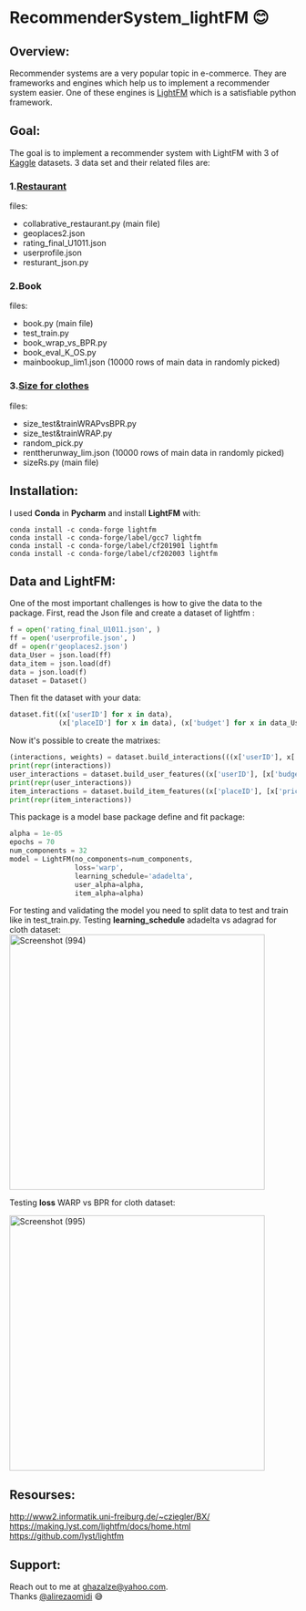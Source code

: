 # RecommenderSystem_lightFM :blush:
## Overview:
Recommender systems are a very popular topic in e-commerce. They are frameworks and engines which help us to implement a recommender system easier. One of these engines is [LightFM](https://making.lyst.com/lightfm/docs/home.html) which is a satisfiable python framework.
## Goal:
The goal is to implement a recommender system with LightFM with 3 of [Kaggle](https://www.kaggle.com/) datasets.
3 data set and their related files are:
### 1.[Restaurant](https://www.kaggle.com/uciml/restaurant-data-with-consumer-ratings/metadata)   
files:
- collabrative_restaurant.py (main file)
- geoplaces2.json
- rating_final_U1011.json
- userprofile.json
- resturant_json.py
### 2.Book
files:
- book.py (main file)
- test_train.py
- book_wrap_vs_BPR.py 
- book_eval_K_OS.py
- mainbookup_lim1.json (10000 rows of main data in randomly picked)
### 3.[Size for clothes](https://www.kaggle.com/rmisra/clothing-fit-dataset-for-size-recommendation/metadata)  
files:
- size_test&trainWRAPvsBPR.py
- size_test&trainWRAP.py
- random_pick.py
- renttherunway_lim.json (10000 rows of main data in randomly picked)
- sizeRs.py (main file)
## Installation:
I used **Conda** in **Pycharm** and install **LightFM** with:
```
conda install -c conda-forge lightfm
conda install -c conda-forge/label/gcc7 lightfm
conda install -c conda-forge/label/cf201901 lightfm
conda install -c conda-forge/label/cf202003 lightfm 
```
## Data and LightFM:
One of the most important challenges is how to give the data to the package. First, read the Json file and create a dataset of lightfm :
```python
f = open('rating_final_U1011.json', )
ff = open('userprofile.json', )
df = open(r'geoplaces2.json')
data_User = json.load(ff)
data_item = json.load(df)
data = json.load(f)
dataset = Dataset()
```
Then fit the dataset with your data:
```python
dataset.fit((x['userID'] for x in data),
            (x['placeID'] for x in data), (x['budget'] for x in data_User),(x['price'] for x in data_item))
```
Now it's possible to create the matrixes:
```python
(interactions, weights) = dataset.build_interactions(((x['userID'], x['placeID']) for x in data))
print(repr(interactions))
user_interactions = dataset.build_user_features((x['userID'], [x['budget']]) for x in data_User)
print(repr(user_interactions))
item_interactions = dataset.build_item_features((x['placeID'], [x['price']]) for x in data_item)
print(repr(item_interactions))
```
This package is a model base package define and fit package:
```python
alpha = 1e-05
epochs = 70
num_components = 32
model = LightFM(no_components=num_components,
                loss='warp',
                learning_schedule='adadelta',
                user_alpha=alpha,
                item_alpha=alpha)
```
For testing and validating the model you need to split data to test and train like in test_train.py.
Testing **learning_schedule** adadelta vs adagrad for cloth dataset:  
<img width="448" alt="Screenshot (994)" src="https://user-images.githubusercontent.com/41547574/89573678-36f8c100-d840-11ea-892b-8c2a2d2f9ef1.png">

Testing **loss** WARP vs BPR for cloth dataset:

<img width="448" alt="Screenshot (995)" src="https://user-images.githubusercontent.com/41547574/89574064-cbfbba00-d840-11ea-95ab-783682d9ef5a.png">

## Resourses:
http://www2.informatik.uni-freiburg.de/~cziegler/BX/  
https://making.lyst.com/lightfm/docs/home.html  
https://github.com/lyst/lightfm  

## Support:
Reach out to me at ghazalze@yahoo.com.  
Thanks [@alirezaomidi](https://github.com/alirezaomidi) :sweat_smile:
